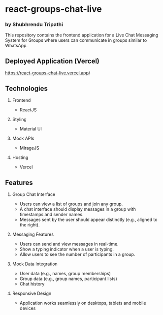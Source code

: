 # react-groups-chat-live
### by Shubhrendu Tripathi

This repository contains the frontend application for a Live Chat Messaging System for Groups where users can communicate in groups similar to WhatsApp. 

## Deployed Application (Vercel)

https://react-groups-chat-live.vercel.app/

## Technologies

1. Frontend
    * ReactJS

2. Styling
    * Material UI

3. Mock APIs
    * MirageJS

4. Hosting
    * Vercel


## Features

1. Group Chat Interface
    * Users can view a list of groups and join any group.
    * A chat interface should display messages in a group with timestamps and sender names.
    * Messages sent by the user should appear distinctly (e.g., aligned to the right).

2. Messaging Features
    * Users can send and view messages in real-time.
    * Show a typing indicator when a user is typing.
    * Allow users to see the number of participants in a group.

3. Mock Data Integration
    * User data (e.g., names, group memberships)
    * Group data (e.g., group names, participant lists)
    * Chat history

4. Responsive Design
    * Application works seamlessly on desktops, tablets and mobile devices

